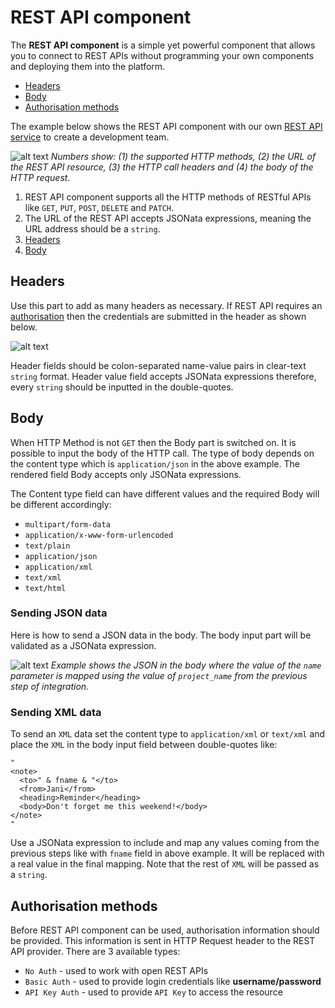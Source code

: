 # REST API component

The **REST API component** is a simple yet powerful component that allows you to connect to REST APIs without programming your own components and deploying them into the platform.

*   [Headers](#headers)
*   [Body](#body)
*   [Authorisation methods](#authorisation-methods)

The example below shows the REST API component with our own [REST API service](https://api.elastic.io/docs "elastic.io REST API service") to create a development team.

![alt text](https://cdn.elastic.io/documentation/restapi-component-featuresv2.png "REST API component features")
*Numbers show: (1) the supported HTTP methods, (2) the URL of the REST API resource, (3) the HTTP call headers and (4) the body of the HTTP request.*

1.  REST API component supports all the HTTP methods of RESTful APIs like `GET`, `PUT`, `POST`, `DELETE` and `PATCH`.
2.  The URL of the REST API accepts JSONata expressions, meaning the URL address should be a `string`.
3.  [Headers](#headers)
4.  [Body](#body)

## Headers

Use this part to add as many headers as necessary. If REST API requires an [authorisation](#authorisation-methods) then the credentials are submitted in the header as shown below.

![alt text](https://cdn.elastic.io/documentation/rest-api-component-headers-get.png "REST API component Headers field")

Header fields should be colon-separated name-value pairs in clear-text `string` format. Header value field accepts JSONata expressions therefore, every `string` should be inputted in the double-quotes.

## Body

When HTTP Method is not `GET` then the Body part is switched on. It is possible to input the body of the HTTP call. The type of body depends on the content type which is `application/json` in the above example. The rendered field Body accepts only JSONata expressions.

The Content type field can have different values and the required Body will be different accordingly:

*   `multipart/form-data`
*   `application/x-www-form-urlencoded`
*   `text/plain`
*   `application/json`
*   `application/xml`
*   `text/xml`
*   `text/html`

### Sending JSON data

Here is how to send a JSON data in the body. The body input part will be validated as a JSONata expression.

![alt text](https://cdn.elastic.io/documentation/restapi-component-body-json-var.png "REST API component Body sending JSON data")
*Example shows the JSON in the body where the value of the `name` parameter is mapped using the value of `project_name` from the previous step of integration.*

### Sending XML data

To send an `XML` data set the content type to `application/xml` or `text/xml` and place the `XML` in the body input field between double-quotes like:

```
"
<note>
  <to>" & fname & "</to>
  <from>Jani</from>
  <heading>Reminder</heading>
  <body>Don't forget me this weekend!</body>
</note>
"
```
Use a JSONata expression to include and map any values coming from the previous steps like with `fname` field in above example. It will be replaced with a real value in the final mapping. Note that the rest of `XML` will be passed as a `string`.

## Authorisation methods

Before REST API component can be used, authorisation information should be provided. This information is sent in HTTP Request header to the REST API provider. There are 3 available types:

*   `No Auth` - used to work with open REST APIs
*   `Basic Auth` - used to provide login credentials like **username/password**
*   `API Key Auth` - used to provide `API Key` to access the resource
